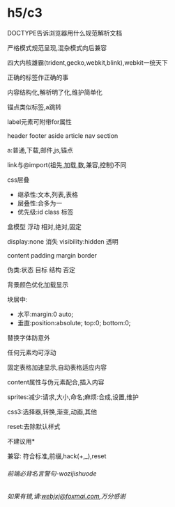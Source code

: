 # h5/c3

DOCTYPE告诉浏览器用什么规范解析文档

严格模式规范呈现,混杂模式向后兼容

四大内核雄霸(trident,gecko,webkit,blink),webkit一统天下

正确的标签作正确的事

内容结构化,解析明了化,维护简单化

锚点类似标签,a跳转

label元素可附带for属性

header footer aside article nav section

a:普通,下载,邮件,js,锚点

link与@import(祖先,加载,数,兼容,控制)不同

css层叠
- 继承性:文本,列表,表格
- 层叠性:合多为一
- 优先级:id class 标签

盒模型 浮动 相对,绝对,固定

display:none 消失 visibility:hidden 透明

content padding margin border

伪类:状态 目标 结构 否定

背景颜色优化加载显示

块居中:
- 水平:margin:0 auto;
- 垂直:position:absolute; top:0; bottom:0;

替换字体防意外

任何元素均可浮动

固定表格加速显示,自动表格适应内容

content属性与伪元素配合,插入内容

sprites:减少:请求,大小,命名;麻烦:合成,设置,维护

css3:选择器,转换,渐变,动画,其他

reset:去除默认样式

不建议用*

兼容: 符合标准,前缀,hack(+,_),reset

###### 前端必背名言警句-wozijishuode
###### 如果有错,请:webjxj@foxmai.com,万分感谢
